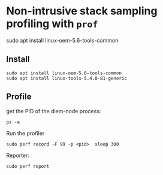 
# Non-intrusive stack sampling profiling with `prof`

sudo apt install linux-oem-5.6-tools-common

## Install

```
sudo apt install linux-oem-5.6-tools-common
sudo apt install linux-tools-5.4.0-81-generic

```

## Profile

get the PID of the diem-node process:

```
ps -a
```

Run the profiler
```
sudo perf record -F 99 -p <pid>  sleep 300
```

Reporter:
```
sudo perf report
```